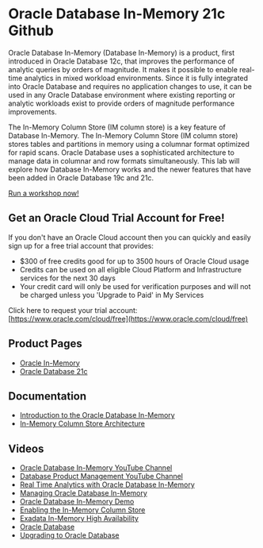 # Oracle Database In-Memory 21c Github


Oracle Database In-Memory (Database In-Memory) is a product, first introduced in Oracle Database 12c, that improves the performance of analytic queries by orders of magnitude. It makes it possible to enable real-time analytics in mixed workload environments. Since it is fully integrated into Oracle Database and requires no application changes to use, it can be used in any Oracle Database environment where existing reporting or analytic workloads exist to provide orders of magnitude performance improvements.

The In-Memory Column Store (IM column store) is a key feature of Database In-Memory. The In-Memory Column Store (IM column store) stores tables and partitions in memory using a columnar format optimized for rapid scans. Oracle Database uses a sophisticated architecture to manage data in columnar and row formats simultaneously. This lab will explore how Database In-Memory works and the newer features that have been added in Oracle Database 19c and 21c.

[Run a workshop now!](http://developer.oracle.com/livelabs)

## Get an Oracle Cloud Trial Account for Free!
If you don't have an Oracle Cloud account then you can quickly and easily sign up for a free trial account that provides:
- $300 of free credits good for up to 3500 hours of Oracle Cloud usage
- Credits can be used on all eligible Cloud Platform and Infrastructure services for the next 30 days
- Your credit card will only be used for verification purposes and will not be charged unless you 'Upgrade to Paid' in My Services

Click here to request your trial account: [https://www.oracle.com/cloud/free](https://www.oracle.com/cloud/free)


## Product Pages
- [Oracle In-Memory](https://www.oracle.com/database/technologies/in-memory.html)
- [Oracle Database 21c](https://www.oracle.com/database/)

## Documentation
- [Introduction to the Oracle Database In-Memory](https://docs.oracle.com/en/database/oracle/oracle-database/21/inmem/intro-to-in-memory-column-store.html#GUID-BFA53515-7643-41E5-A296-654AB4A9F9E7)
- [In-Memory Column Store Architecture](https://docs.oracle.com/en/database/oracle/oracle-database/21/inmem/in-memory-column-store-architecture.html#GUID-EEA265EE-8FBA-4457-8C3F-315B9EEA2224)

## Videos
- [Oracle Database In-Memory YouTube Channel](https://www.youtube.com/channel/UCSYHgTG68nrHa5aTGfFH4pA)
- [Database Product Management YouTube Channel](https://www.youtube.com/channel/UCr6mzwq_gcdsefQWBI72wIQ)
- [Real Time Analytics with Oracle Database In-Memory](https://www.youtube.com/watch?v=eToO3PRIs8k)
- [Managing Oracle Database In-Memory](https://www.youtube.com/watch?v=IZ7UMoQxtLo)
- [Oracle Database In-Memory Demo](https://www.youtube.com/watch?v=mF-h26iKTYY)
- [Enabling the In-Memory Column Store](https://www.youtube.com/watch?v=dZ9cnIL6KKw)
- [Exadata In-Memory High Availability](https://www.youtube.com/watch?v=j3n5ZjUvcD0)
- [Oracle Database](https://www.youtube.com/watch?v=EVPNyL2vAVI)
- [Upgrading to Oracle Database](https://www.youtube.com/watch?v=lOzL5irmuJo)
